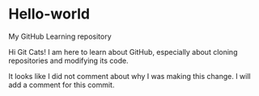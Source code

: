 # Hello-world
My GitHub Learning repository

Hi Git Cats!
I am here to learn about GitHub, especially about cloning repositories and modifying its code.

It looks like I did not comment about why I was making this change.  I will add a comment for this commit.
